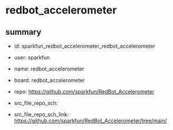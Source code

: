 # redbot_accelerometer
 
## summary 
* id: sparkfun_redbot_accelerometer_redbot_accelerometer
* user: sparkfun
* name: redbot_accelerometer
* board: redbot_accelerometer
* repo: https://github.com/sparkfun/RedBot_Accelerometer



* src_file_repo_sch: 
* src_file_repo_sch_link: https://github.com/sparkfun/RedBot_Accelerometer/tree/main/






